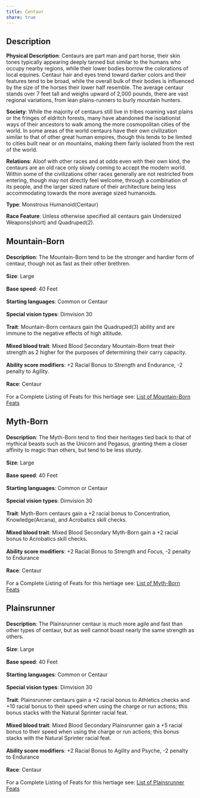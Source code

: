 ```yaml
---
title: Centaur
share: true
---
```



## Description

**Physical Description**: Centaurs are part man and part horse, their skin tones typically appearing deeply tanned but similar to the humans who occupy nearby regions, while their lower bodies borrow the colorations of local equines. Centaur hair and eyes trend toward darker colors and their features tend to be broad, while the overall bulk of their bodies is influenced by the size of the horses their lower half resemble. The average centaur stands over 7 feet tall and weighs upward of 2,000 pounds, there are vast regional variations, from lean plains-runners to burly mountain hunters.

**Society**: While the majority of centaurs still live in tribes roaming vast plains or the fringes of eldritch forests, many have abandoned the isolationist ways of their ancestors to walk among the more cosmopolitan cities of the world. In some areas of the world centaurs have their own civilization similar to that of other great human empires, though this tends to be limited to cities built near or on mountains, making them fairly isolated from the rest of the world.

**Relations**: Aloof with other races and at odds even with their own kind, the centaurs are an old race only slowly coming to accept the modern world. Within some of the civilizations other races generally are not restricted from entering, though may not directly feel welcome, through a combination of its people, and the larger sized nature of their architecture being less accommodating towards the more average sized humanoids.

**Type**: Monstrous Humanoid(Centaur)

**Race Feature**: Unless otherwise specified all centaurs gain Undersized Weapons(short) and Quadruped(2).
<h2><span><p>Mountain-Born</p></span></h2><p><span><p><b>Description</b>:    The Mountain-Born tend to be the stronger and hardier form of centaur, though not as fast as their other brethren.<br><br><b>Size</b>:    Large<br><br><b>Base speed</b>:    40 Feet<br><br><b>Starting languages</b>:    Common or Centaur<br><br><b>Special vision types</b>:    Dimvision 30<br><br><b>Trait</b>:    Mountain-Born centaurs gain the Quadruped(3) ability and are immune to the negative effects of high altitude.<br><br><b>Mixed blood trait</b>:    Mixed Blood Secondary Mountain-Born treat their strength as 2 higher for the purposes of determining their carry capacity.<br><br><b>Ability score modifiers</b>:    +2 Racial Bonus to Strength and Endurance, -2 penalty to Agility.<br><br><b>Race</b>:    Centaur<br><br>For a Complete Listing of Feats for this hertiage see: <a data-href="List of Mountain-Born Feats" href="List of Mountain-Born Feats" class="internal-link" target="_blank" rel="noopener">List of Mountain-Born Feats</a></p></span></p><h2><span><p>Myth-Born</p></span></h2><p><span><p><b>Description</b>:    The Myth-Born tend to find their heritages tied back to that of mythical beasts such as the Unicorn and Pegasus, granting them a closer affinity to magic than others, but tend to be less sturdy.<br><br><b>Size</b>:    Large<br><br><b>Base speed</b>:    40 Feet<br><br><b>Starting languages</b>:    Common or Centaur<br><br><b>Special vision types</b>:    Dimvision 30<br><br><b>Trait</b>:    Myth-Born centaurs gain a +2 racial bonus to Concentration, Knowledge(Arcana), and Acrobatics skill checks.<br><br><b>Mixed blood trait</b>:    Mixed Blood Secondary Myth-Born gain a +2 racial bonus to Acrobatics skill checks.<br><br><b>Ability score modifiers</b>:    +2 Racial Bonus to Strength and Focus, -2 penalty to Endurance<br><br><b>Race</b>:    Centaur<br><br>For a Complete Listing of Feats for this hertiage see: <a data-href="List of Myth-Born Feats" href="List of Myth-Born Feats" class="internal-link" target="_blank" rel="noopener">List of Myth-Born Feats</a></p></span></p><h2><span><p>Plainsrunner</p></span></h2><p><span><p><b>Description</b>:    The Plainsrunner centaur is much more agile and fast than other types of centaur, but as well cannot boast nearly the same strength as others.<br><br><b>Size</b>:    Large<br><br><b>Base speed</b>:    40 Feet<br><br><b>Starting languages</b>:    Common or Centaur<br><br><b>Special vision types</b>:    Dimvision 30<br><br><b>Trait</b>:    Plainsrunner centaurs gain a +2 racial bonus to Athletics checks and +10 racial bonus to their speed when using the charge or run actions; this bonus stacks with the Natural Sprinter racial feat.<br><br><b>Mixed blood trait</b>:    Mixed Blood Secondary Plainsrunner gain a +5 racial bonus to their speed when using the charge or run actions; this bonus stacks with the Natural Sprinter racial feat.<br><br><b>Ability score modifiers</b>:    +2 Racial Bonus to Agility and Psyche, -2 penalty to Endurance<br><br><b>Race</b>:    Centaur<br><br>For a Complete Listing of Feats for this hertiage see: <a data-href="List of Plainsrunner Feats" href="List of Plainsrunner Feats" class="internal-link" target="_blank" rel="noopener">List of Plainsrunner Feats</a></p></span></p>